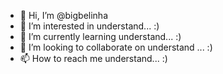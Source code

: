- 👋 Hi, I’m @bigbelinha
- 👀 I’m interested in understand...  :)
- 🌱 I’m currently learning  understand... :)
- 💞️ I’m looking to collaborate on understand ...  :)
- 📫 How to reach me understand...  :)

<!---
bigbelinha/bigbelinha is a ✨ special ✨ repository because its `README.md` (this file) appears on your GitHub profile.
You can click the Preview link to take a look at your changes.
--->
